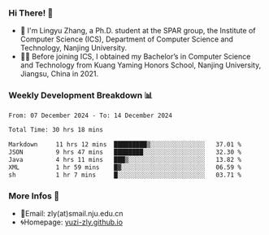 ### Hi There! 👋 
- 🐳 I'm Lingyu Zhang, a Ph.D. student at the SPAR group, the Institute of Computer Science (ICS), Department of Computer Science and Technology, Nanjing University.
- 🧑‍🎓 Before joining ICS, I obtained my Bachelor’s in Computer Science and Technology from Kuang Yaming Honors School, Nanjing University, Jiangsu, China in 2021.

### Weekly Development Breakdown :bar_chart:

<!--START_SECTION:waka-->

```txt
From: 07 December 2024 - To: 14 December 2024

Total Time: 30 hrs 18 mins

Markdown     11 hrs 12 mins  █████████▒░░░░░░░░░░░░░░░   37.01 %
JSON         9 hrs 47 mins   ████████░░░░░░░░░░░░░░░░░   32.30 %
Java         4 hrs 11 mins   ███▒░░░░░░░░░░░░░░░░░░░░░   13.82 %
XML          1 hr 59 mins    █▓░░░░░░░░░░░░░░░░░░░░░░░   06.59 %
sh           1 hr 7 mins     █░░░░░░░░░░░░░░░░░░░░░░░░   03.71 %
```

<!--END_SECTION:waka-->

<!--
### Github Contributions :octocat:

![](https://raw.githubusercontent.com/yuzi-zly/yuzi-zly/output/github-contribution-grid-snake.svg)              
-->

### More Infos 📖

- 📧Email: zly(at)smail.nju.edu.cn
- 🌀Homepage: [yuzi-zly.github.io](https://yuzi-zly.github.io/)
